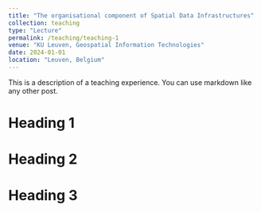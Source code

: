 ```yaml
---
title: "The organisational component of Spatial Data Infrastructures"
collection: teaching
type: "Lecture"
permalink: /teaching/teaching-1
venue: "KU Leuven, Geospatial Information Technologies"
date: 2024-01-01
location: "Leuven, Belgium"
---
```


This is a description of a teaching experience. You can use markdown like any other post.

Heading 1
======

Heading 2
======

Heading 3
======
